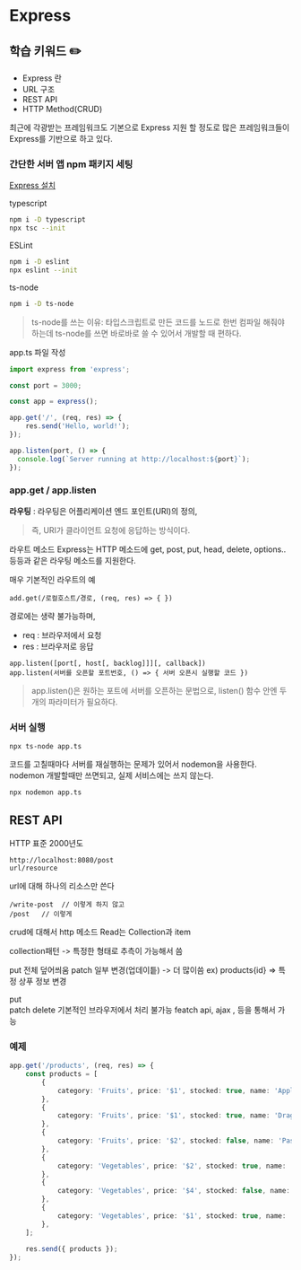 # Express

## 학습 키워드  ✏️

- Express 란
- URL 구조
- REST API
- HTTP Method(CRUD)

최근에 각광받는 프레임워크도 기본으로 Express 지원 할 정도로 
많은 프레임워크들이 Express를 기반으로 하고 있다.

### 간단한 서버 앱 npm 패키지 세팅

[Express 설치](https://expressjs.com/ko/starter/installing.html)

typescript
```Bash
npm i -D typescript
npx tsc --init
```

ESLint
```Bash
npm i -D eslint
npx eslint --init
```

ts-node 
```Bash
npm i -D ts-node
````
> ts-node를 쓰는 이유: 
> 타입스크립트로 만든 코드를 노드로 한번 컴파일 해줘야 하는데 ts-node를 쓰면 바로바로 쓸 수 있어서
개발할 때 편하다.

app.ts 파일 작성
```typescript
import express from 'express';

const port = 3000;

const app = express();

app.get('/', (req, res) => {
	res.send('Hello, world!');
});

app.listen(port, () => {
  console.log(`Server running at http://localhost:${port}`);
});
```
### app.get / app.listen
**라우팅** : 라우팅은 어플리케이션 엔드 포인트(URI)의 정의, 
> 즉, URI가 클라이언트 요청에 응답하는 방식이다.

라우트 메소드
Express는 HTTP 메소드에 get, post, put, head, delete, options.. 
등등과 같은 라우팅 메소드를 지원한다.

매우 기본적인 라우트의 예
```
add.get(/로컬호스트/경로, (req, res) => { })
```
경로에는 생략 불가능하며, 
- req : 브라우저에서 요청
- res :  브라우저로 응답

```text
app.listen([port[, host[, backlog]]][, callback])
app.listen(서버를 오픈할 포트번호, () => { 서버 오픈시 실행할 코드 })
```
> app.listen()은 원하는 포트에 서버를 오픈하는 문법으로,
listen() 함수 안엔 두개의 파라미터가 필요하다.

### 서버 실행
```
npx ts-node app.ts
```

코드를 고칠때마다 서버를 재실행하는 문제가 있어서 nodemon을 사용한다.
nodemon 개발할때만 쓰면되고, 실제 서비스에는 쓰지 않는다.

```Bash
npx nodemon app.ts
```


## REST API 
HTTP 표준 2000년도

```text
http://localhost:8080/post
url/resource
```
url에 대해 하나의 리소스만 쓴다
````text
/write-post  // 이렇게 하지 않고
/post   // 이렇게
````

crud에 대해서 http 메소드 
Read는 Collection과 item

collection패턴 -> 특정한 형태로 추측이 가능해서 씀

put 전체 덮어씌움
patch 일부 변경(업데이틑) -> 더 많이씀
ex) products{id} => 특정 상푸 정보 변경

put  
patch 
delete 
기본적인 브라우저에서 처리 불가능
featch api, ajax , 등을 통해서 가능

 
### 예제
```typescript 
app.get('/products', (req, res) => {
    const products = [
        {
            category: 'Fruits', price: '$1', stocked: true, name: 'Apple',
        },
        {
            category: 'Fruits', price: '$1', stocked: true, name: 'Dragonfruit',
        },
        {
            category: 'Fruits', price: '$2', stocked: false, name: 'Passionfruit',
        },
        {
            category: 'Vegetables', price: '$2', stocked: true, name: 'Spinach',
        },
        {
            category: 'Vegetables', price: '$4', stocked: false, name: 'Pumpkin',
        },
        {
            category: 'Vegetables', price: '$1', stocked: true, name: 'Peas',
        },
    ];
    
    res.send({ products });
});

```
